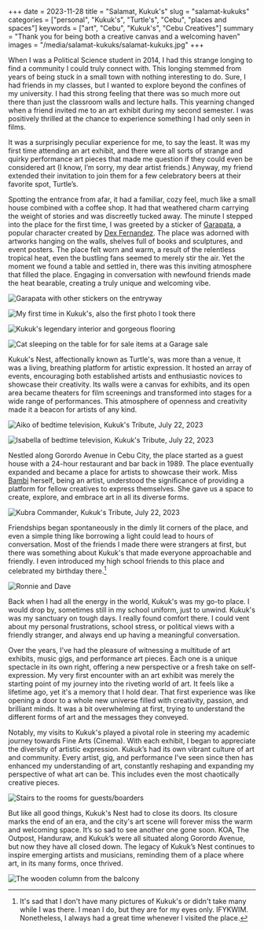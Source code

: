 +++
date = 2023-11-28
title = "Salamat, Kukuk's"
slug = "salamat-kukuks"
categories = ["personal", "Kukuk's", "Turtle's", "Cebu", "places and spaces"]
keywords = ["art", "Cebu", "Kukuk's", "Cebu Creatives"]
summary = "Thank you for being both a creative canvas and a welcoming haven"
images = "/media/salamat-kukuks/salamat-kukuks.jpg"
+++


When I was a Political Science student in 2014, I had this strange longing to find a community I could truly connect with. This longing stemmed from years of being stuck in a small town with nothing interesting to do. Sure, I had friends in my classes, but I wanted to explore beyond the confines of my university. I had this strong feeling that there was so much more out there than just the classroom walls and lecture halls. This yearning changed when a friend invited me to an art exhibit during my second semester. I was positively thrilled at the chance to experience something I had only seen in films.

It was a surprisingly peculiar experience for me, to say the least. It was my first time attending an art exhibit, and there were all sorts of strange and quirky performance art pieces that made me question if they could even be considered art (I know, I’m sorry, my dear artist friends.) Anyway, my friend extended their invitation to join them for a few celebratory beers at their favorite spot, Turtle’s.

Spotting the entrance from afar, it had a familiar, cozy feel, much like a small house combined with a coffee shop. It had that weathered charm carrying the weight of stories and was discreetly tucked away. The minute I stepped into the place for the first time, I was greeted by a sticker of [Garapata](https://www.instagram.com/garapata_), a popular character created by [Dex Fernandez](https://dexfernandez.blogspot.com/?ref=krabf.com). The place was adorned with artworks hanging on the walls, shelves full of books and sculptures, and event posters. The place felt worn and warm, a result of the relentless tropical heat, even the bustling fans seemed to merely stir the air. Yet the moment we found a table and settled in, there was this inviting atmosphere that filled the place. Engaging in conversation with newfound friends made the heat bearable, creating a truly unique and welcoming vibe.

![Garapata with other stickers on the entryway](/media/salamat-kukuks/kukuks-garapata.jpg "Garapata with other stickers on the entryway")

![My first time in Kukuk's, also the first photo I took there](/media/salamat-kukuks/kukuks-first-visit.jpg "My first time in Kukuk's, also the first photo I took there")

![Kukuk's legendary interior and gorgeous flooring](/media/salamat-kukuks/kukuks-interior.jpg "Kukuk's legendary interior and gorgeous flooring")

![Cat sleeping on the table for for sale items at a Garage sale](/media/salamat-kukuks/kukuks-garage-sale.jpg "#CatsWithJobs, #WarehouseCat; Garage Sale. April 27, 2019")

Kukuk's Nest, affectionally known as Turtle's, was more than a venue, it was a living, breathing platform for artistic expression. It hosted an array of events, encouraging both established artists and enthusiastic novices to showcase their creativity. Its walls were a canvas for exhibits, and its open area became theaters for film screenings and transformed into stages for a wide range of performances. This atmosphere of openness and creativity made it a beacon for artists of any kind.

![Aiko of bedtime television, Kukuk's Tribute, July 22, 2023](/media/salamat-kukuks/kukuks-tribute12.jpg "Aiko of bedtime television, Kukuk's Tribute, July 22, 2023")

![Isabella of bedtime television, Kukuk's Tribute, July 22, 2023](/media/salamat-kukuks/kukuks-tribute10.jpg "Isabella of bedtime television, Kukuk's Tribute, July 22, 2023")

Nestled along Gorordo Avenue in Cebu City, the place started as a guest house with a 24-hour restaurant and bar back in 1989. The place eventually expanded and became a place for artists to showcase their work. Miss [Bambi](https://www.imdb.com/name/nm2811702/) herself, being an artist, understood the significance of providing a platform for fellow creatives to express themselves. She gave us a space to create, explore, and embrace art in all its diverse forms.

![Kubra Commander, Kukuk's Tribute, July 22, 2023](/media/salamat-kukuks/kukuks-tribute6.jpg "Kubra Commander, Kukuk's Tribute, July 22, 2023")

Friendships began spontaneously in the dimly lit corners of the place, and even a simple thing like borrowing a light could lead to hours of conversation. Most of the friends I made there were strangers at first, but there was something about Kukuk's that made everyone approachable and friendly. I even introduced my high school friends to this place and celebrated my birthday there.[^1]

![Ronnie and Dave](/media/salamat-kukuks/kukuks-ronnie-dave.jpeg "Ronnie and Dave")

Back when I had all the energy in the world, Kukuk's was my go-to place. I would drop by, sometimes still in my school uniform, just to unwind. Kukuk's was my sanctuary on tough days. I really found comfort there. I could vent about my personal frustrations, school stress, or political views with a friendly stranger, and always end up having a meaningful conversation.

Over the years, I've had the pleasure of witnessing a multitude of art exhibits, music gigs, and performance art pieces. Each one is a unique spectacle in its own right, offering a new perspective or a fresh take on self-expression. My very first encounter with an art exhibit was merely the starting point of my journey into the riveting world of art. It feels like a lifetime ago, yet it's a memory that I hold dear. That first experience was like opening a door to a whole new universe filled with creativity, passion, and brilliant minds. It was a bit overwhelming at first, trying to understand the different forms of art and the messages they conveyed.

Notably, my visits to Kukuk's played a pivotal role in steering my academic journey towards Fine Arts (Cinema). With each exhibit, I began to appreciate the diversity of artistic expression. Kukuk’s had its own vibrant culture of art and community. Every artist, gig, and performance I've seen since then has enhanced my understanding of art, constantly reshaping and expanding my perspective of what art can be. This includes even the most chaotically creative pieces.

![Stairs to the rooms for guests/boarders](/media/salamat-kukuks/kukuks-tribute11.jpg "Stairs to the rooms for guests/boarders")

But like all good things, Kukuk's Nest had to close its doors. Its closure marks the end of an era, and the city's art scene will forever miss the warm and welcoming space. It’s so sad to see another one gone soon. KOA, The Outpost, Handuraw, and Kukuk’s were all situated along Gorordo Avenue, but now they have all closed down. The legacy of Kukuk’s Nest continues to inspire emerging artists and musicians, reminding them of a place where art, in its many forms, once thrived.

![The wooden column from the balcony](/media/salamat-kukuks/kukuks-tribute2.jpg "The wooden column from the balcony")




[^1]: It's sad that I don't have many pictures of Kukuk's or didn't take many while I was there. I mean I do, but they are for my eyes only. IFYKWIM. Nonetheless, I always had a great time whenever I visited the place.